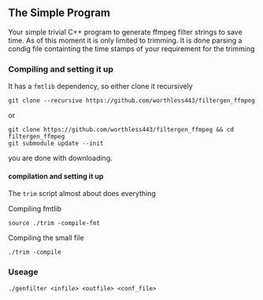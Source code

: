 The Simple Program 
------
Your simple trivial C++ program to generate ffmpeg filter strings to save time. As of this moment it is only limited to trimming. It is done parsing a condig file containting the time stamps of your requirement for the trimming

### Compiling and setting it up 

It has a `fmtlib` dependency, so either clone it recursively

```
git clone --recursive https://github.com/worthless443/filtergen_ffmpeg 
```
or 
```
git clone https://github.com/worthless443/filtergen_ffmpeg && cd filtergen_ffmpeg
git submodule update --init
```
you are done with downloading. 

#### compilation and setting it up

The `trim` script almost about does everything

Compiling fmtlib

```
source ./trim -compile-fmt
```

Compiling the small file

```
./trim -compile
```

### Useage 

```
./genfilter <infile> <outfile> <conf_file>

```
